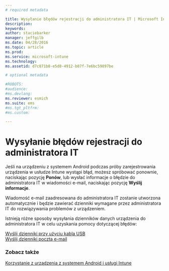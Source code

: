 ```yaml
---
# required metadata

title: Wysyłanie błędów rejestracji do administratora IT | Microsoft Intune
description:
keywords:
author: staciebarker
manager: jeffgilb
ms.date: 04/28/2016
ms.topic: article
ms.prod:
ms.service: microsoft-intune
ms.technology:
ms.assetid: d7c871b8-e5d8-4912-b87f-7e6bc59897be

# optional metadata

#ROBOTS:
#audience:
#ms.devlang:
ms.reviewer: esmich
ms.suite: ems
#ms.tgt_pltfrm:
#ms.custom:

---
```



# Wysyłanie błędów rejestracji do administratora IT

Jeśli na urządzeniu z systemem Android podczas próby zarejestrowania urządzenia w usłudze Intune wystąpi błąd, możesz spróbować ponownie, naciskając pozycję **Ponów**, lub wysłać informacje o błędzie do administratora IT w wiadomości e-mail, naciskając pozycję **Wyślij informacje**. 

Wiadomość e-mail zaadresowana do administratora IT zostanie utworzona automatycznie i będzie zawierać dzienniki wymagane przez administratora IT do rozwiązywania problemów z urządzeniem.

Istnieją różne sposoby wysyłania dzienników danych urządzenia do administratora IT w celu uzyskania pomocy dotyczącej błędów:

[Wyślij dzienniki przy użyciu kabla USB](send-diagnostic-data-logs-to-your-it-administrator-using-a-usb-cable-android.md)</br>
[Wyślij dzienniki pocztą e-mail](send-diagnostic-data-logs-to-your-it-administrator-using-email-android.md)

### Zobacz także
[Korzystanie z urządzenia z systemem Android i usługi Intune](using-your-android-device-with-intune.md)

<!--HONumber=Jun16_HO1-->


